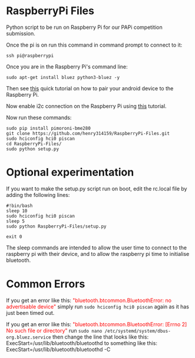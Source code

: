 # RaspberryPi Files

Python script to be run on Raspberry Pi for our PAPi competition submission.

Once the pi is on run this command in command prompt to connect to it:
```
ssh pi@raspberrypi
```
Once you are in the Raspberry Pi's command line:
```
sudo apt-get install bluez python3-bluez -y
```
Then see [this](https://bluedot.readthedocs.io/en/latest/pairpiandroid.html) quick tutorial on how to pair your android device to the Raspberry Pi.

Now enable i2c connection on the Raspberry Pi using [this](https://www.mathworks.com/help/supportpkg/raspberrypiio/ref/enablei2c.html) tutorial.

Now run these commands:
```
sudo pip install pimoroni-bme280
git clone https://github.com/henry314159/RaspberryPi-Files.git
sudo hciconfig hci0 piscan
cd RaspberryPi-Files/
sudo python setup.py
```

# Optional experimentation

If you want to make the setup.py script run on boot, edit the rc.local file by adding the following lines:
```
#!bin/bash
sleep 10
sudo hciconfig hci0 piscan
sleep 5
sudo python RaspberryPi-Files/setup.py

exit 0
```
The sleep commands are intended to allow the user time to connect to the raspberry pi with their device, and to allow the raspberry pi time to initialise bluetooth.

# Common Errors

If you get an error like this: 
<span style="color:red">"bluetooth.btcommon.BluetoothError: no advertisable device"</span>
simply run `sudo hciconfig hci0 piscan` again as it has just been timed out.

If you get an error like this:
<span style="color:red">"bluetooth.btcommon.BluetoothError: [Errno 2] No such file or directory"</span>
run `sudo nano /etc/systemd/system/dbus-org.bluez.service` then change the line that looks like this:
ExecStart=/usr/lib/bluetooth/bluetoothd
to something like this:
ExecStart=/usr/lib/bluetooth/bluetoothd -C
